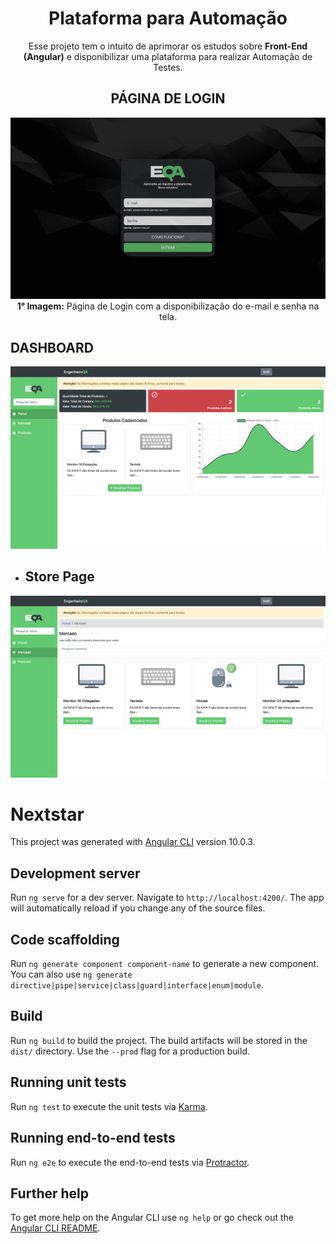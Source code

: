 <div align="center">

# **Plataforma para Automação**

Esse projeto tem o intuito de aprimorar os estudos sobre **Front-End (Angular)** e disponibilizar uma plataforma para realizar Automação de Testes. 
</div>

<div align="center">

 ## PÁGINA DE LOGIN

![Login](document/prints/login.png "Login Page")
**1° Imagem:** Página de Login com a disponibilização do e-mail e senha na tela.

</div>

 ## DASHBOARD

<div align="center">

![Home](document/prints/home-page.png "Home Page")

</div>

- ## Store Page

![Store](document/prints/store-page.png "Store Page")

# Nextstar

This project was generated with [Angular CLI](https://github.com/angular/angular-cli) version 10.0.3.


## Development server

Run `ng serve` for a dev server. Navigate to `http://localhost:4200/`. The app will automatically reload if you change any of the source files.

## Code scaffolding

Run `ng generate component component-name` to generate a new component. You can also use `ng generate directive|pipe|service|class|guard|interface|enum|module`.

## Build

Run `ng build` to build the project. The build artifacts will be stored in the `dist/` directory. Use the `--prod` flag for a production build.

## Running unit tests

Run `ng test` to execute the unit tests via [Karma](https://karma-runner.github.io).

## Running end-to-end tests

Run `ng e2e` to execute the end-to-end tests via [Protractor](http://www.protractortest.org/).

## Further help

To get more help on the Angular CLI use `ng help` or go check out the [Angular CLI README](https://github.com/angular/angular-cli/blob/master/README.md).